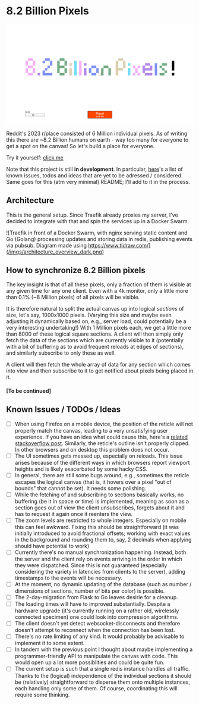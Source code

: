 # 8.2 Billion Pixels

![Screenshot of the website. "8.2 Billion Pixels" has been written as pixel art on the canvas in various pastel colors](/imgs/example_screenshot.png)

Reddit's 2023 r/place consisted of 6 Million individual pixels. As of writing this there are ~8.2 Billion humans on earth - way too many for everyone to get a spot on the canvas! So let's build a place for everyone.

Try it yourself: [click me](https://bipix.m-amthor.com)

Note that this project is still **in development**. In particular, [here](#known-issues--todos--ideas)'s a list of known issues, todos and ideas that are yet to be adressed / considered. Same goes for this (atm very minimal) README; I'll add to it in the process.

## Architecture

This is the general setup. Since Traefik already proxies my server, I've decided to integrate with that and spin the services up in a Docker Swarm.

![Traefik in front of a Docker Swarm, with nginx serving static content and Go (Golang) processing updates and storing data in redis, publishing events via pubsub. Diagram made using https://www.tldraw.com/](/imgs/architecture_overview_dark.png)

## How to synchronize 8.2 Billion pixels

The key insight is that of all these pixels, only a fraction of them is visible at any given time for any one client. Even with a 4k monitor, only a little more than 0.1% (~8 Million pixels) of all pixels will be visible.

It is therefore natural to split the actual canvas up into logical _sections_ of size, let's say, 1000x1000 pixels. (Varying this size and maybe even adjusting it dynamically based on, e.g., server load, could potentially be a very interesting undertaking!) With 1 Million pixels each, we get a little more than 8000 of these logical square sections. A client will then simply only fetch the data of the sections which are currently visible to it (potentially with a bit of buffering as to avoid frequent reloads at edges of sections), and similarly subscribe to only these as well.

A client will then fetch the whole array of data for any section which comes into view and then subscribe to it to get notified about pixels being placed in it.

#### [To be continued]

## Known Issues / TODOs / Ideas

-   [ ] When using Firefox on a mobile device, the position of the reticle will not properly match the canvas, leading to a very unsatisfying user experience. If you have an idea what could cause this, here's a [related stackoverflow post](https://stackoverflow.com/questions/79057124/canvas-content-escapes-canvas-on-mobile-in-firefox). Similarly, the reticle's outline isn't properly clipped. In other browsers and on desktop this problem does not occur.
-   [ ] The UI sometimes gets messed up, especially on reloads. This issue arises because of the different ways in which browsers report viewport heights and is likely exacerbated by some hacky CSS.
-   [ ] In general, there are still some bugs around, e.g., sometimes the reticle escapes the logical canvas (that is, it hovers over a pixel "out of bounds" that cannot be set). It needs some polishing.
-   [ ] While the fetching of and subscribing to sections basically works, no buffering (be it in space or time) is implemented, meaning as soon as a section goes out of view the client unsubscribes, forgets about it and has to request it again once it reenters the view.
-   [ ] The zoom levels are restricted to whole integers. Especially on mobile this can feel awkward. Fixing this should be straightforward (it was initially introduced to avoid fractional offsets; working with exact values in the background and rounding them to, say, 2 decimals when applying should have potential to work)
-   [ ] Currently there's no manual synchronization happening. Instead, both the server and the client rely on events arriving in the order in which they were dispatched. Since this is not guaranteed (especially considering the variety in latencies from clients to the server), adding timestamps to the events will be necessary.
-   [ ] At the moment, no dynamic updating of the database (such as number / dimensions of sections, number of bits per color) is possible.
-   [ ] The 2-day-migration from Flask to Go leaves desirie for a cleanup.
-   [ ] The loading times will have to improved substantially. Despite a hardware upgrade (it's currently running on a rather old, wirelessly connected specimen) one could look into compression algorithms.
-   [ ] The client doesn't yet detect websocket-disconnects and therefore doesn't attempt to reconnect when the connection has been lost.
-   [ ] There's no rate limiting of any kind. It would probably be advisable to implement it to some extent.
-   [ ] In tandem with the previous point I thought about maybe implementing a programmer-friendly API to manipulate the canvas with code. This would open up a lot more possiblities and could be quite fun.
-   [ ] The current setup is such that a single redis instance handles all traffic. Thanks to the (logical) independence of the individual sections it should be (relatively) straightforward to disperse them onto multiple instances, each handling only some of them. Of course, coordinating this will require some thinking.
